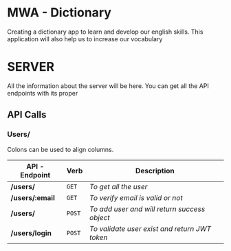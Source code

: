 # MWA - Dictionary
Creating a dictionary app to learn and develop our english skills. This application will also help us to increase our vocabulary

# SERVER
All the information about the server will be here. You can get all the API endpoints with its proper 

## API Calls
### Users/
Colons can be used to align columns.

| API - Endpoint | Verb          | Description  |
| -------------  |:--------------|-----------|
| **/users/** | `GET` | *To get all the user* |
| **/users/:email** | `GET`| *To verify email is valid or not* |
| **/users/** |`POST` | *To add user and will return success object* |
| **/users/login** |`POST` | *To validate user exist and return JWT token*  |



